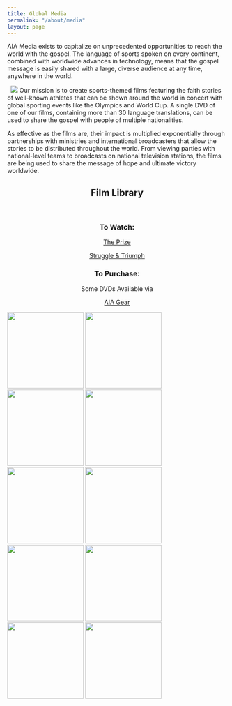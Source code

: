 ```yaml
---
title: Global Media
permalink: "/about/media"
layout: page
---
```

<div class="container mt20"><p>AIA Media exists to capitalize on unprecedented opportunities to reach the world with the gospel. The language of sports spoken on every continent, combined with worldwide advances in technology, means that the gospel message is easily shared with a large, diverse audience at any time, anywhere in the world.&nbsp;</p>
<p>&nbsp; <img class="img-responsive pull-right" src="/uploads/About/Media/media-home-web.jpg"> Our mission is to create sports-themed films featuring the faith stories of well-known athletes that can be shown around the world in concert with global sporting events like the Olympics and World Cup. A single DVD of one of our films, containing more than 30 language translations, can be used to share the gospel with people of multiple nationalities.&nbsp;</p>
<p>As effective as the films are, their impact is multiplied exponentially through partnerships with ministries and international broadcasters that allow the stories to be distributed throughout the world. From viewing parties with national-level teams to broadcasts on national television stations, the films are being used to share the message of hope and ultimate victory worldwide.&nbsp;</p>
</div>
<div class="container"><section class="section" id="about"><header class="section-header container text-center">
<h2 class="title">Film <span class="light first-color">Library</span></h2>
</header></section>
</div>
<div class="container"><div class="col-md-6">
<h3 style="text-align: center;"><strong>To <span class="light first-color">Watch:</span></strong></h3>
<p style="text-align: center;"><a href="http://www.theprize.com/"> The Prize </a></p>
<p style="text-align: center;"><a href="https://athletesinaction.org/olympics/"> Struggle &amp; Triumph</a></p>
</div>
<div class="col-md-6">
<h3 style="text-align: center;"><strong>To <span class="light first-color">Purchase:</span></strong></h3>
<p style="text-align: center;">Some DVDs Available via</p>
<p style="text-align: center;"><a href="http://www.aiagear.com/c-35-dvds.aspx"> AIA Gear</a></p>
</div>
<p></p>
<div class="container">
<div class="row"><img class="col-md-3 mt10 mb10" height="175px" src="/uploads/About/Media/theprizeweb.jpg"> <img class="col-md-3 mb10 mt10" height="175px" src="/uploads/About/Media/struggleandtriumphweb.jpg"> <img class="col-md-3 mb10 mt10" height="175px" src="/uploads/About/Media/passionandpower-web.jpg"> <img class="col-md-3 mb10 mt10" height="175px" src="/uploads/About/Media/unfadinggloryweb.jpg"> <img class="col-md-3 mb10 mt10" height="175px" src="/uploads/About/Media/reversing-the-curse-web.jpg"> <img class="col-md-3 mb10 mt10" height="175px" src="/uploads/About/Media/ptw-bucs-thumb-web.jpg"> <img class="col-md-3 mb10 mt10" height="175px" src="/uploads/About/Media/giants-thumb-web.jpg"> <img class="col-md-3 mb10 mt10" height="175px" src="/uploads/About/Media/ST%20front%20cover.jpg"> <img class="col-md-3 mb10 mt10" height="175px" src="/uploads/About/Media/The%20Prize%20Sleeve-Front.jpg"> <img class="col-md-3 mb10 mt10" height="175px" src="/uploads/About/Media/Rock%202%20front%20cover%20w%20Chris.jpg"></div>
</div>
</div>